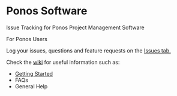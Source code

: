 # Ponos Software
Issue Tracking for Ponos Project Management Software

For Ponos Users

Log your issues, questions and feature requests on the [Issues tab.](https://github.com/jefrice/ponossoftware/issues)

Check the [wiki](https://github.com/jefrice/ponossoftware/wiki) for useful information such as:
* [Getting Started](https://github.com/jefrice/ponossoftware/wiki/Getting-Started)
* FAQs
* General Help
